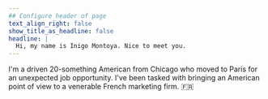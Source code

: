 ```yaml
---
## Configure header of page
text_align_right: false
show_title_as_headline: false
headline: |
  Hi, my name is Inigo Montoya. Nice to meet you.
---
```


<!-- this is a subheadline -->
I'm a driven 20-something American from Chicago who moved to Paris for an unexpected job opportunity. I've been tasked with bringing an American point of view to a venerable French marketing firm. :fr:
